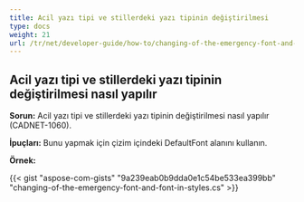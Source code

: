 ```yaml
---
title: Acil yazı tipi ve stillerdeki yazı tipinin değiştirilmesi
type: docs
weight: 21
url: /tr/net/developer-guide/how-to/changing-of-the-emergency-font-and-font-in-styles/
---
```


## **Acil yazı tipi ve stillerdeki yazı tipinin değiştirilmesi nasıl yapılır**

**Sorun:** Acil yazı tipi ve stillerdeki yazı tipinin değiştirilmesi nasıl yapılır (CADNET-1060).

**İpuçları:** Bunu yapmak için çizim içindeki DefaultFont alanını kullanın.

**Örnek:**

{{< gist "aspose-com-gists" "9a239eab0b9dda0e1c54be533ea399bb" "changing-of-the-emergency-font-and-font-in-styles.cs" >}}
